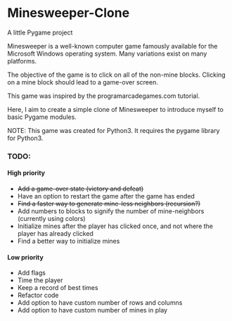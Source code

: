Minesweeper-Clone
=================

A little Pygame project

Minesweeper is a well-known computer game famously available for the Microsoft Windows operating system. Many variations exist on many platforms. 

The objective of the game is to click on all of the non-mine blocks. Clicking on a mine block should lead to a game-over screen.

This game was inspired by the programarcadegames.com tutorial.

Here, I aim to create a simple clone of Minesweeper to introduce myself to basic Pygame modules. 

NOTE: This game was created for Python3. It requires the pygame library for Python3.

<h3>TODO:</h3>

<h4>High priority</h4>
<ul>
  <li><s>Add a game-over state (victory and defeat)</s></li>
  <li>Have an option to restart the game after the game has ended</li>
  <li><s>Find a faster way to generate mine-less neighbors (recursion?)</s></li>
  <li>Add numbers to blocks to signify the number of mine-neighbors (currently using colors)</li>
  <li>Initialize mines after the player has clicked once, and not where the player has already clicked</li>
  <li>Find a better way to initialize mines</li>
</ul>

<h4>Low priority</h4>
<ul>
  <li>Add flags</li>
  <li>Time the player</li>
  <li>Keep a record of best times</li>
  <li>Refactor code</li>
  <li>Add option to have custom number of rows and columns</li>
  <li>Add option to have custom number of mines in play</li>
</ul>
